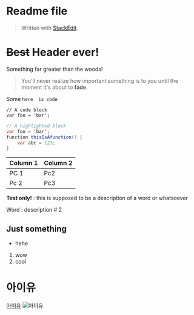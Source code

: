 

# Readme file

> Written with [StackEdit](https://stackedit.io/).

# ~~Best~~ Header ever!
Something far greater than the woods!


>You'll never realize how important something is to you until the moment it's about to **fade**. 

Some `here  is code`

```
// A code block
var foo = 'bar';
```

```java
// A highlighted block
var foo = 'bar';
function thisIsAfunction() {
	var abc = 123;
}
```

Column 1 | Column 2
-|-
PC 1 | Pc2
Pc 2 | Pc3

**Test only!**
: this is supposed to be a description of a word or whatsoever

Word
: description # 2

## Just something
* hehe
1. wow
2. cool

# 아이유
[아이유](https://0.soompi.io/wp-content/uploads/2016/07/17034328/iu.jpg)
![아이유](https://0.soompi.io/wp-content/uploads/2016/07/17034328/iu.jpg)
